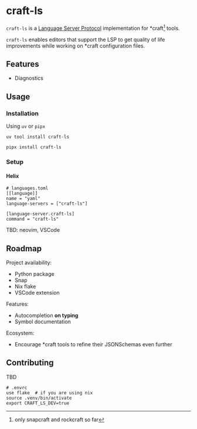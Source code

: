# craft-ls

`craft-ls` is a [Language Server Protocol](https://microsoft.github.io/language-server-protocol/) implementation for *craft[^1] tools.

`craft-ls` enables editors that support the LSP to get quality of life improvements while working on *craft configuration files.

## Features

- Diagnostics

## Usage

### Installation

Using `uv` or `pipx`

```shell
uv tool install craft-ls

pipx install craft-ls
```

### Setup

#### Helix

```
# languages.toml
[[language]]
name = "yaml"
language-servers = ["craft-ls"]

[language-server.craft-ls]
command = "craft-ls"
```

TBD: neovim, VSCode

## Roadmap

Project availability:

- Python package
- Snap
- Nix flake
- VSCode extension

Features:

- Autocompletion **on typing**
- Symbol documentation

Ecosystem:

- Encourage *craft tools to refine their JSONSchemas even further

## Contributing

TBD

```
# .envrc
use flake  # if you are using nix
source .venv/bin/activate
export CRAFT_LS_DEV=true
```

[^1]: only snapcraft and rockcraft so far
